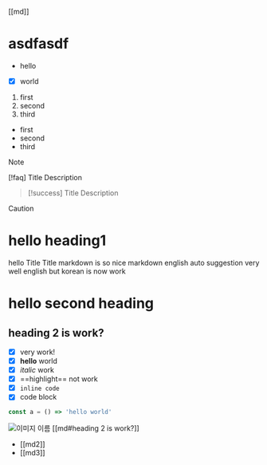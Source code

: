 [[md]]
# asdfasdf
- hello
- [x] world

1. first
2. second
3. third

- first
- second
- third

> [!NOTE]
> [!faq] Title
> Description

> [!success] Title
> Description

> [!CAUTION]
> 

# hello heading1
hello
Title
Title
markdown is so nice
markdown
english auto suggestion very well
english
but korean is now work 

# hello second heading

## heading 2 is work?
- [x] very work!
- [x] **hello** world 
- [x] *italic* work
- [x] ==highlight== not work
- [x] `inline code`
- [x] code block

```js
const a = () => 'hello world'
```

![이미지 이름](<md#hello heading1>) 
[[md#heading 2 is work?]]

- [[md2]]
- [[md3]]
